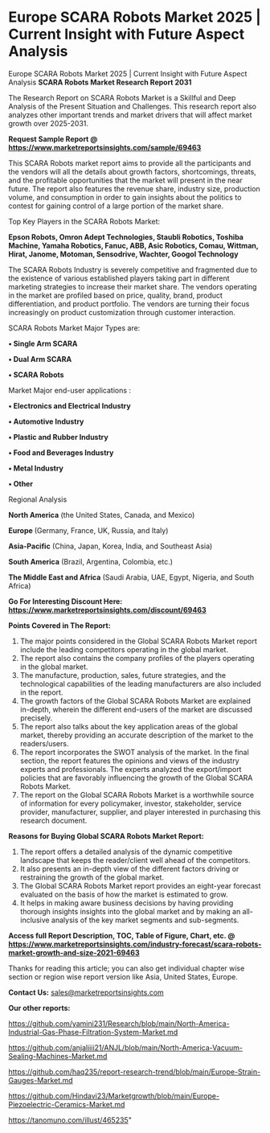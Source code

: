 # Europe SCARA Robots Market 2025 | Current Insight with Future Aspect Analysis
Europe SCARA Robots Market 2025 | Current Insight with Future Aspect Analysis
<strong>SCARA Robots Market Research Report 2031</strong>

The Research Report on SCARA Robots Market is a Skillful and Deep Analysis of the Present Situation and Challenges. This research report also analyzes other important trends and market drivers that will affect market growth over 2025-2031.

<strong>Request Sample Report @ <a href=https://www.marketreportsinsights.com/sample/69463>https://www.marketreportsinsights.com/sample/69463</a></strong>

This SCARA Robots market report aims to provide all the participants and the vendors will all the details about growth factors, shortcomings, threats, and the profitable opportunities that the market will present in the near future. The report also features the revenue share, industry size, production volume, and consumption in order to gain insights about the politics to contest for gaining control of a large portion of the market share.

Top Key Players in the SCARA Robots Market:

<strong>Epson Robots, Omron Adept Technologies, Staubli Robotics, Toshiba Machine, Yamaha Robotics, Fanuc, ABB, Asic Robotics, Comau, Wittman, Hirat, Janome, Motoman, Sensodrive, Wachter, Googol Technology</strong>

The SCARA Robots Industry is severely competitive and fragmented due to the existence of various established players taking part in different marketing strategies to increase their market share. The vendors operating in the market are profiled based on price, quality, brand, product differentiation, and product portfolio. The vendors are turning their focus increasingly on product customization through customer interaction.

SCARA Robots Market Major Types are:

<strong>• Single Arm SCARA

• Dual Arm SCARA

• SCARA Robots</strong>

Market Major end-user applications :

<strong>• Electronics and Electrical Industry

• Automotive Industry

• Plastic and Rubber Industry

• Food and Beverages Industry

• Metal Industry

• Other</strong>

Regional Analysis

</u><strong><b>North America</b></strong> (the United States, Canada, and Mexico)

<strong><b>Europe </b></strong>(Germany, France, UK, Russia, and Italy)

<strong><b>Asia-Pacific</b></strong> (China, Japan, Korea, India, and Southeast Asia)

<strong><b>South America</b></strong> (Brazil, Argentina, Colombia, etc.)

<strong><b>The Middle East and Africa</b></strong> (Saudi Arabia, UAE, Egypt, Nigeria, and South Africa)

<strong>Go For Interesting Discount Here: <a href=https://www.marketreportsinsights.com/discount/69463>https://www.marketreportsinsights.com/discount/69463</a></strong>

<strong>Points Covered in The Report:</strong>
<ol>
  <li>The major points considered in the Global SCARA Robots Market report include the leading competitors operating in the global market.</li>
  <li>The report also contains the company profiles of the players operating in the global market.</li>
  <li>The manufacture, production, sales, future strategies, and the technological capabilities of the leading manufacturers are also included in the report.</li>
  <li>The growth factors of the Global SCARA Robots Market are explained in-depth, wherein the different end-users of the market are discussed precisely.</li>
  <li>The report also talks about the key application areas of the global market, thereby providing an accurate description of the market to the readers/users.</li>
  <li>The report incorporates the SWOT analysis of the market. In the final section, the report features the opinions and views of the industry experts and professionals. The experts analyzed the export/import policies that are favorably influencing the growth of the Global SCARA Robots Market.</li>
  <li>The report on the Global SCARA Robots Market is a worthwhile source of information for every policymaker, investor, stakeholder, service provider, manufacturer, supplier, and player interested in purchasing this research document.</li>
</ol>
<strong>Reasons for Buying Global SCARA Robots Market Report:</strong>

<ol>
  <li>The report offers a detailed analysis of the dynamic competitive landscape that keeps the reader/client well ahead of the competitors.</li>
  <li>It also presents an in-depth view of the different factors driving or restraining the growth of the global market.</li>
  <li>The Global SCARA Robots Market report provides an eight-year forecast evaluated on the basis of how the market is estimated to grow.</li>
  <li>It helps in making aware business decisions by having providing thorough insights insights into the global market and by making an all-inclusive analysis of the key market segments and sub-segments.</li>
</ol>
<strong>Access full Report Description, TOC, Table of Figure, Chart, etc. @ <a href=https://www.marketreportsinsights.com/industry-forecast/scara-robots-market-growth-and-size-2021-69463>https://www.marketreportsinsights.com/industry-forecast/scara-robots-market-growth-and-size-2021-69463</a></strong>


Thanks for reading this article; you can also get individual chapter wise section or region wise report version like Asia, United States, Europe.

<strong>Contact Us:</strong>
sales@marketreportsinsights.com

<strong>Our other reports:</strong>

<a href=https://github.com/yamini231/Research/blob/main/North-America-Industrial-Gas-Phase-Filtration-System-Market.md>https://github.com/yamini231/Research/blob/main/North-America-Industrial-Gas-Phase-Filtration-System-Market.md</a>

<a href=https://github.com/anjaliiii21/ANJL/blob/main/North-America-Vacuum-Sealing-Machines-Market.md>https://github.com/anjaliiii21/ANJL/blob/main/North-America-Vacuum-Sealing-Machines-Market.md</a>

<a href=https://github.com/haq235/report-research-trend/blob/main/Europe-Strain-Gauges-Market.md>https://github.com/haq235/report-research-trend/blob/main/Europe-Strain-Gauges-Market.md</a>

<a href=https://github.com/Hindavi23/Marketgrowth/blob/main/Europe-Piezoelectric-Ceramics-Market.md>https://github.com/Hindavi23/Marketgrowth/blob/main/Europe-Piezoelectric-Ceramics-Market.md</a>

<a href=https://tanomuno.com/illust/465235>https://tanomuno.com/illust/465235</a>"
